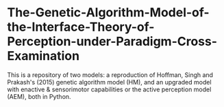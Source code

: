 # The-Genetic-Algorithm-Model-of-the-Interface-Theory-of-Perception-under-Paradigm-Cross-Examination
This is a repository of two models: a reproduction of Hoffman, Singh and Prakash's (2015) genetic algorithm model (HM), and an upgraded model with enactive &amp; sensorimotor capabilities or the active perception model (AEM), both in Python.
